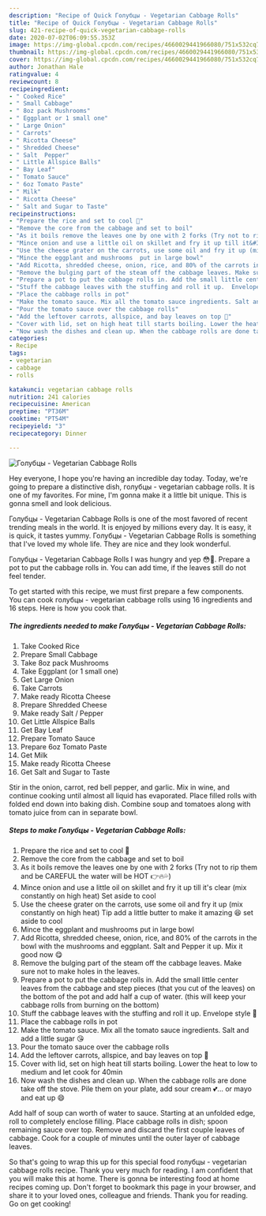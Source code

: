```yaml
---
description: "Recipe of Quick Голубцы - Vegetarian Cabbage Rolls"
title: "Recipe of Quick Голубцы - Vegetarian Cabbage Rolls"
slug: 421-recipe-of-quick-vegetarian-cabbage-rolls
date: 2020-07-02T06:09:55.353Z
image: https://img-global.cpcdn.com/recipes/4660029441966080/751x532cq70/голубцы-vegetarian-cabbage-rolls-recipe-main-photo.jpg
thumbnail: https://img-global.cpcdn.com/recipes/4660029441966080/751x532cq70/голубцы-vegetarian-cabbage-rolls-recipe-main-photo.jpg
cover: https://img-global.cpcdn.com/recipes/4660029441966080/751x532cq70/голубцы-vegetarian-cabbage-rolls-recipe-main-photo.jpg
author: Jonathan Hale
ratingvalue: 4
reviewcount: 8
recipeingredient:
- " Cooked Rice"
- " Small Cabbage"
- " 8oz pack Mushrooms"
- " Eggplant or 1 small one"
- " Large Onion"
- " Carrots"
- " Ricotta Cheese"
- " Shredded Cheese"
- " Salt  Pepper"
- " Little Allspice Balls"
- " Bay Leaf"
- " Tomato Sauce"
- " 6oz Tomato Paste"
- " Milk"
- " Ricotta Cheese"
- " Salt and Sugar to Taste"
recipeinstructions:
- "Prepare the rice and set to cool 🍚"
- "Remove the core from the cabbage and set to boil"
- "As it boils remove the leaves one by one with 2 forks (Try not to rip them and be CAREFUL the water will be HOT 👉🔥💦)"
- "Mince onion and use a little oil on skillet and fry it up till it&#39;s clear (mix constantly on high heat) Set aside to cool"
- "Use the cheese grater on the carrots, use some oil and fry it up (mix constantly on high heat) Tip add a little butter to make it amazing 😆 set aside to cool"
- "Mince the eggplant and mushrooms  put in large bowl"
- "Add Ricotta, shredded cheese, onion, rice, and 80% of the carrots in the bowl with the mushrooms and eggplant. Salt and Pepper it up. Mix it good now 😋"
- "Remove the bulging part of the steam off the cabbage leaves. Make sure not to make holes in the leaves."
- "Prepare a pot to put the cabbage rolls in. Add the small little center leaves from the cabbage and step pieces (that you cut of the leaves) on the bottom of the pot and add half a cup of water.  (this will keep your cabbage rolls from burning on the bottom)"
- "Stuff the cabbage leaves with the stuffing and roll it up.  Envelope style 💌"
- "Place the cabbage rolls in pot"
- "Make the tomato sauce. Mix all the tomato sauce ingredients. Salt and add a little sugar 😘"
- "Pour the tomato sauce over the cabbage rolls"
- "Add the leftover carrots, allspice, and bay leaves on top 🍃"
- "Cover with lid, set on high heat till starts boiling. Lower the heat to low to medium and let cook for 40min"
- "Now wash the dishes and clean up. When the cabbage rolls are done take off the stove.  Pile them on your plate, add sour cream 💕... or mayo and eat up 😄"
categories:
- Recipe
tags:
- vegetarian
- cabbage
- rolls

katakunci: vegetarian cabbage rolls 
nutrition: 241 calories
recipecuisine: American
preptime: "PT36M"
cooktime: "PT54M"
recipeyield: "3"
recipecategory: Dinner

---
```



![Голубцы - Vegetarian Cabbage Rolls](https://img-global.cpcdn.com/recipes/4660029441966080/751x532cq70/голубцы-vegetarian-cabbage-rolls-recipe-main-photo.jpg)

Hey everyone, I hope you're having an incredible day today. Today, we're going to prepare a distinctive dish, голубцы - vegetarian cabbage rolls. It is one of my favorites. For mine, I'm gonna make it a little bit unique. This is gonna smell and look delicious.

Голубцы - Vegetarian Cabbage Rolls is one of the most favored of recent trending meals in the world. It is enjoyed by millions every day. It is easy, it is quick, it tastes yummy. Голубцы - Vegetarian Cabbage Rolls is something that I've loved my whole life. They are nice and they look wonderful.

Голубцы - Vegetarian Cabbage Rolls I was hungry and yep 😳💟. Prepare a pot to put the cabbage rolls in. You can add time, if the leaves still do not feel tender.


To get started with this recipe, we must first prepare a few components. You can cook голубцы - vegetarian cabbage rolls using 16 ingredients and 16 steps. Here is how you cook that.

<!--inarticleads1-->

##### The ingredients needed to make Голубцы - Vegetarian Cabbage Rolls:

1. Take  Cooked Rice
1. Prepare  Small Cabbage
1. Take  8oz pack Mushrooms
1. Take  Eggplant (or 1 small one)
1. Get  Large Onion
1. Take  Carrots
1. Make ready  Ricotta Cheese
1. Prepare  Shredded Cheese
1. Make ready  Salt / Pepper
1. Get  Little Allspice Balls
1. Get  Bay Leaf
1. Prepare  Tomato Sauce
1. Prepare  6oz Tomato Paste
1. Get  Milk
1. Make ready  Ricotta Cheese
1. Get  Salt and Sugar to Taste


Stir in the onion, carrot, red bell pepper, and garlic. Mix in wine, and continue cooking until almost all liquid has evaporated. Place filled rolls with folded end down into baking dish. Combine soup and tomatoes along with tomato juice from can in separate bowl. 

<!--inarticleads2-->

##### Steps to make Голубцы - Vegetarian Cabbage Rolls:

1. Prepare the rice and set to cool 🍚
1. Remove the core from the cabbage and set to boil
1. As it boils remove the leaves one by one with 2 forks (Try not to rip them and be CAREFUL the water will be HOT 👉🔥💦)
1. Mince onion and use a little oil on skillet and fry it up till it&#39;s clear (mix constantly on high heat) Set aside to cool
1. Use the cheese grater on the carrots, use some oil and fry it up (mix constantly on high heat) Tip add a little butter to make it amazing 😆 set aside to cool
1. Mince the eggplant and mushrooms  put in large bowl
1. Add Ricotta, shredded cheese, onion, rice, and 80% of the carrots in the bowl with the mushrooms and eggplant. Salt and Pepper it up. Mix it good now 😋
1. Remove the bulging part of the steam off the cabbage leaves. Make sure not to make holes in the leaves.
1. Prepare a pot to put the cabbage rolls in. Add the small little center leaves from the cabbage and step pieces (that you cut of the leaves) on the bottom of the pot and add half a cup of water.  (this will keep your cabbage rolls from burning on the bottom)
1. Stuff the cabbage leaves with the stuffing and roll it up.  Envelope style 💌
1. Place the cabbage rolls in pot
1. Make the tomato sauce. Mix all the tomato sauce ingredients. Salt and add a little sugar 😘
1. Pour the tomato sauce over the cabbage rolls
1. Add the leftover carrots, allspice, and bay leaves on top 🍃
1. Cover with lid, set on high heat till starts boiling. Lower the heat to low to medium and let cook for 40min
1. Now wash the dishes and clean up. When the cabbage rolls are done take off the stove.  Pile them on your plate, add sour cream 💕... or mayo and eat up 😄


Add half of soup can worth of water to sauce. Starting at an unfolded edge, roll to completely enclose filling. Place cabbage rolls in dish; spoon remaining sauce over top. Remove and discard the first couple leaves of cabbage. Cook for a couple of minutes until the outer layer of cabbage leaves. 

So that's going to wrap this up for this special food голубцы - vegetarian cabbage rolls recipe. Thank you very much for reading. I am confident that you will make this at home. There is gonna be interesting food at home recipes coming up. Don't forget to bookmark this page in your browser, and share it to your loved ones, colleague and friends. Thank you for reading. Go on get cooking!
